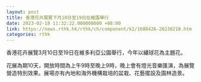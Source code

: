 ```yaml
---
layout: post
title: 香港花卉展覽下月10日至19日在維園舉行
date: 2023-02-18 11:32:22.000000000 +08:00
link: https://news.rthk.hk/rthk/ch/component/k2/1688426-20230218.htm
categories: rthk
---
```


香港花卉展覽3月10日至19日在維多利亞公園舉行，今年以繡球花為主題花。
 
花展為期10天，開放時間為上午9時至晚上9時，晚上會有燈光音樂匯演，為展覽營造特別效果。展場亦有內地和海外機構栽培的盆栽、花藝擺設及園林造景。
